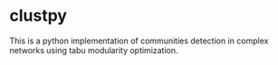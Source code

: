 # clustpy
This is a python implementation of communities detection in complex networks using tabu modularity optimization.

